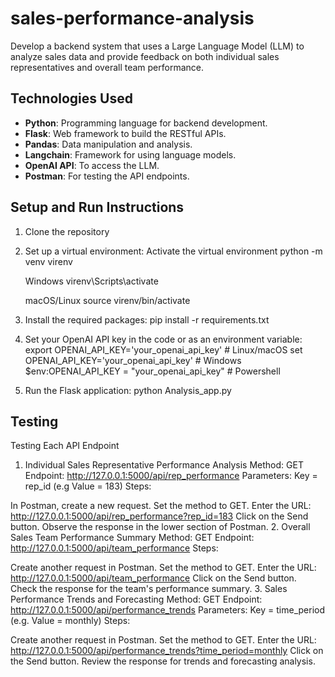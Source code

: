 # sales-performance-analysis
Develop a backend system that uses a Large Language Model (LLM) to analyze sales data and provide feedback on both individual sales representatives and overall team performance.

## Technologies Used
- **Python**: Programming language for backend development.
- **Flask**: Web framework to build the RESTful APIs.
- **Pandas**: Data manipulation and analysis.
- **Langchain**: Framework for using language models.
- **OpenAI API**: To access the LLM.
- **Postman**: For testing the API endpoints.

## Setup and Run Instructions
1. Clone the repository

2. Set up a virtual environment:
   Activate the virtual environment
   python -m venv virenv

   Windows
   virenv\Scripts\activate
   
   macOS/Linux
   source virenv/bin/activate

4. Install the required packages:
   pip install -r requirements.txt

5. Set your OpenAI API key in the code or as an environment variable:
   export OPENAI_API_KEY='your_openai_api_key'  # Linux/macOS
   set OPENAI_API_KEY='your_openai_api_key'     # Windows
   $env:OPENAI_API_KEY = "your_openai_api_key"  # Powershell

7. Run the Flask application:
   python Analysis_app.py

## Testing
Testing Each API Endpoint
1. Individual Sales Representative Performance Analysis
Method: GET
Endpoint: http://127.0.0.1:5000/api/rep_performance
Parameters:
Key = rep_id (e.g Value = 183)
Steps:

In Postman, create a new request.
Set the method to GET.
Enter the URL: http://127.0.0.1:5000/api/rep_performance?rep_id=183
Click on the Send button.
Observe the response in the lower section of Postman.
2. Overall Sales Team Performance Summary
Method: GET
Endpoint: http://127.0.0.1:5000/api/team_performance
Steps:

Create another request in Postman.
Set the method to GET.
Enter the URL: http://127.0.0.1:5000/api/team_performance
Click on the Send button.
Check the response for the team's performance summary.
3. Sales Performance Trends and Forecasting
Method: GET
Endpoint: http://127.0.0.1:5000/api/performance_trends
Parameters:
Key = time_period (e.g. Value = monthly)
Steps:

Create another request in Postman.
Set the method to GET.
Enter the URL: http://127.0.0.1:5000/api/performance_trends?time_period=monthly
Click on the Send button.
Review the response for trends and forecasting analysis.
